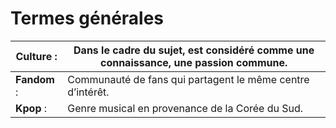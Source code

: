 # **Termes générales**



|  **Culture** :  |  Dans le cadre du sujet, est considéré comme une connaissance, une passion commune.  |
|--|--|
|  **Fandom** : |  Communauté de fans qui partagent le même centre d’intérêt.  |
|  **Kpop** : |  Genre musical en provenance de la Corée du Sud.


